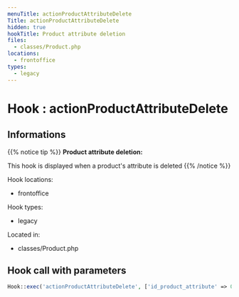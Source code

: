 ```yaml
---
menuTitle: actionProductAttributeDelete
Title: actionProductAttributeDelete
hidden: true
hookTitle: Product attribute deletion
files:
  - classes/Product.php
locations:
  - frontoffice
types:
  - legacy
---
```


# Hook : actionProductAttributeDelete

## Informations

{{% notice tip %}}
**Product attribute deletion:** 

This hook is displayed when a product's attribute is deleted
{{% /notice %}}

Hook locations: 
  - frontoffice

Hook types: 
  - legacy

Located in: 
  - classes/Product.php

## Hook call with parameters

```php
Hook::exec('actionProductAttributeDelete', ['id_product_attribute' => 0, 'id_product' => (int) $this->id, 'deleteAllAttributes' => true]);
```